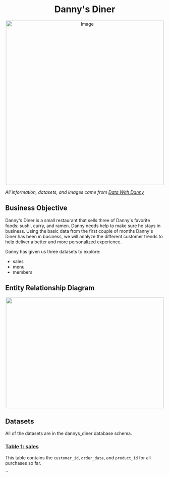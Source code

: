 <h1 align=center>Danny's Diner</h1>

<p align = center>
<img src="https://user-images.githubusercontent.com/81607668/127727503-9d9e7a25-93cb-4f95-8bd0-20b87cb4b459.png" alt="Image" width="500" height="520">
</p>

_All information, datasets, and images came from [Data With Danny](https://8weeksqlchallenge.com/case-study-1/)_

## Business Objective
Danny's Diner is a small restaurant that sells three of Danny's favorite foods: sushi, curry, and ramen. Danny needs help to make sure he stays in business. Using the basic data from the first couple of months Danny's Diner has been in business, we will analyze the different customer trends to help deliver a better and more personalized experience.

Danny has given us three datasets to explore:
- sales
- menu
- members

## Entity Relationship Diagram
<p align = center>
<a href="url"><img src="https://github.com/MyaHeeschen/8-Week-SQL-Challenge/assets/135869732/2baf6e93-eea5-44d8-b5c4-c96ab5a7211a" align="center" height="350" width="500" ></a>
</p>

## Datasets
All of the datasets are in the dannys_diner database schema.

<h3><ins>Table 1: sales</ins></h3>

This table contains the `customer_id`, `order_date`, and `product_id` for all purchases so far.

``
